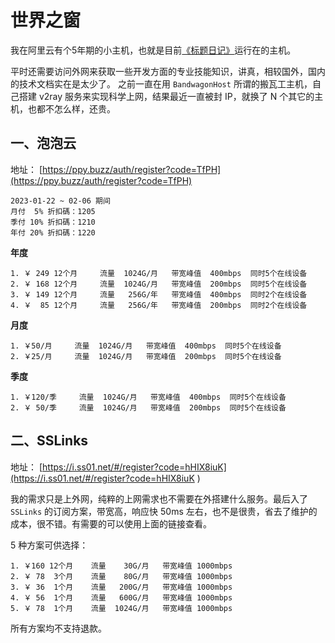 # 世界之窗

我在阿里云有个5年期的小主机，也就是目前[《标题日记》](http://kylebing.cn/diary)运行在的主机。

平时还需要访问外网来获取一些开发方面的专业技能知识，讲真，相较国外，国内的技术文档实在是太少了。
之前一直在用 `BandwagonHost` 所谓的搬瓦工主机，自己搭建 v2ray 服务来实现科学上网，结果最近一直被封 IP，就换了 N 个其它的主机，也都不怎么样，还贵。

## 一、泡泡云

地址： [https://ppy.buzz/auth/register?code=TfPH](https://ppy.buzz/auth/register?code=TfPH)

```
2023-01-22 ~ 02-06 期间
月付  5% 折扣碼：1205
季付 10% 折扣碼：1210
年付 20% 折扣碼：1220
```

**年度**

```
1. ￥ 249 12个月     流量  1024G/月   带宽峰值  400mbps  同时5个在线设备
2. ￥ 168 12个月     流量  1024G/月   带宽峰值  200mbps  同时5个在线设备
3. ￥ 149 12个月     流量   256G/年   带宽峰值  400mbps  同时2个在线设备
4. ￥  85 12个月     流量   256G/年   带宽峰值  200mbps  同时2个在线设备
```

**月度**

```
1. ￥50/月     流量  1024G/月   带宽峰值  400mbps  同时5个在线设备
2. ￥25/月     流量  1024G/月   带宽峰值  200mbps  同时5个在线设备
```


**季度**

```
1. ￥120/季     流量  1024G/月   带宽峰值  400mbps  同时5个在线设备
2. ￥ 50/季     流量  1024G/月   带宽峰值  200mbps  同时5个在线设备
```


## 二、SSLinks


地址： [https://i.ss01.net/#/register?code=hHIX8iuK](https://i.ss01.net/#/register?code=hHIX8iuK
)

我的需求只是上外网，纯粹的上网需求也不需要在外搭建什么服务。最后入了 `SSLinks` 的订阅方案，带宽高，响应快 50ms 左右，也不是很贵，省去了维护的成本，很不错。有需要的可以使用上面的链接查看。

5 种方案可供选择：

```
1. ￥160 12个月    流量    30G/月   带宽峰值 1000mbps
2. ￥ 78  3个月    流量    80G/月   带宽峰值 1000mbps
3. ￥ 36  1个月    流量   200G/月   带宽峰值 1000mbps
4. ￥ 56  1个月    流量   600G/月   带宽峰值 1000mbps
5. ￥ 78  1个月    流量  1024G/月   带宽峰值 1000mbps
```


所有方案均不支持退款。

